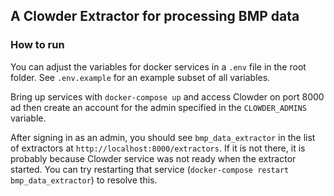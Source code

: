 ## A Clowder Extractor for processing BMP data

### How to run

You can adjust the variables for docker services in a `.env` file in the root folder. See `.env.example` for an example subset of all variables.

Bring up services with `docker-compose up` and access Clowder on port 8000 ad then create an account for the admin specified in the `CLOWDER_ADMINS` variable.

After signing in as an admin, you should see `bmp_data_extractor` in the list of extractors at `http://localhost:8000/extractors`.
If it is not there, it is probably because Clowder service was not ready when the extractor started.
You can try restarting that service (`docker-compose restart bmp_data_extractor`) to resolve this.

